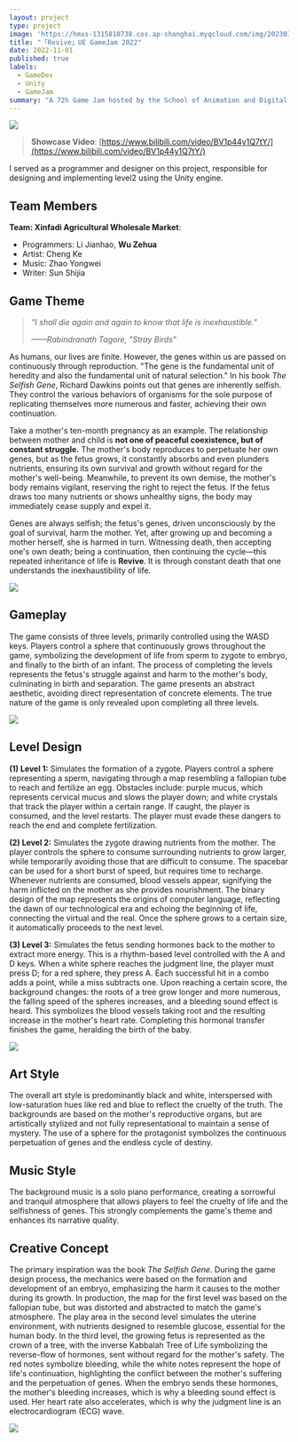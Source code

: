 ```yaml
---
layout: project
type: project
image: 'https://hmxs-1315810738.cos.ap-shanghai.myqcloud.com/img/202303261605787.png'
title: "「Revive」UE GameJam 2022"
date: 2022-11-01
published: true
labels:
  - GameDev
  - Unity
  - GameJam
summary: "A 72h Game Jam hosted by the School of Animation and Digital Arts of CUC and Unreal Engine.<br>This was my first Game Jam, a truly memorable experience."
---
```


<img class="md-img" src="https://hmxs-1315810738.cos.ap-shanghai.myqcloud.com/img/202303261605787.png">

> **Showcase Video**: [https://www.bilibili.com/video/BV1p44y1Q7tY/](https://www.bilibili.com/video/BV1p44y1Q7tY/)

I served as a programmer and designer on this project, responsible for designing and implementing level2 using the Unity engine.

## Team Members

**Team: Xinfadi Agricultural Wholesale Market**:

-   Programmers: Li Jianhao, **Wu Zehua**
-   Artist: Cheng Ke
-   Music: Zhao Yongwei
-   Writer: Sun Shijia

## Game Theme

> *"I shall die again and again to know that life is inexhaustible."*
>
> *——Rabindranath Tagore, "Stray Birds"*

As humans, our lives are finite. However, the genes within us are passed on continuously through reproduction. "The gene is the fundamental unit of heredity and also the fundamental unit of natural selection." In his book *The Selfish Gene*, Richard Dawkins points out that genes are inherently selfish. They control the various behaviors of organisms for the sole purpose of replicating themselves more numerous and faster, achieving their own continuation.

Take a mother's ten-month pregnancy as an example. The relationship between mother and child is **not one of peaceful coexistence, but of constant struggle.** The mother's body reproduces to perpetuate her own genes, but as the fetus grows, it constantly absorbs and even plunders nutrients, ensuring its own survival and growth without regard for the mother's well-being. Meanwhile, to prevent its own demise, the mother's body remains vigilant, reserving the right to reject the fetus. If the fetus draws too many nutrients or shows unhealthy signs, the body may immediately cease supply and expel it.

Genes are always selfish; the fetus's genes, driven unconsciously by the goal of survival, harm the mother. Yet, after growing up and becoming a mother herself, she is harmed in turn. Witnessing death, then accepting one's own death; being a continuation, then continuing the cycle—this repeated inheritance of life is **Revive**. It is through constant death that one understands the inexhaustibility of life.

<img class="md-img" src="https://hmxs-1315810738.cos.ap-shanghai.myqcloud.com/img/202303261616467.png">

## Gameplay

The game consists of three levels, primarily controlled using the WASD keys. Players control a sphere that continuously grows throughout the game, symbolizing the development of life from sperm to zygote to embryo, and finally to the birth of an infant. The process of completing the levels represents the fetus's struggle against and harm to the mother's body, culminating in birth and separation. The game presents an abstract aesthetic, avoiding direct representation of concrete elements. The true nature of the game is only revealed upon completing all three levels.

<img class="md-img" src="https://hmxs-1315810738.cos.ap-shanghai.myqcloud.com/img/202303261616505.png">

## Level Design

**(1) Level 1:** Simulates the formation of a zygote. Players control a sphere representing a sperm, navigating through a map resembling a fallopian tube to reach and fertilize an egg. Obstacles include: purple mucus, which represents cervical mucus and slows the player down; and white crystals that track the player within a certain range. If caught, the player is consumed, and the level restarts. The player must evade these dangers to reach the end and complete fertilization.

**(2) Level 2:** Simulates the zygote drawing nutrients from the mother. The player controls the sphere to consume surrounding nutrients to grow larger, while temporarily avoiding those that are difficult to consume. The spacebar can be used for a short burst of speed, but requires time to recharge. Whenever nutrients are consumed, blood vessels appear, signifying the harm inflicted on the mother as she provides nourishment. The binary design of the map represents the origins of computer language, reflecting the dawn of our technological era and echoing the beginning of life, connecting the virtual and the real. Once the sphere grows to a certain size, it automatically proceeds to the next level.

**(3) Level 3:** Simulates the fetus sending hormones back to the mother to extract more energy. This is a rhythm-based level controlled with the A and D keys. When a white sphere reaches the judgment line, the player must press D; for a red sphere, they press A. Each successful hit in a combo adds a point, while a miss subtracts one. Upon reaching a certain score, the background changes: the roots of a tree grow longer and more numerous, the falling speed of the spheres increases, and a bleeding sound effect is heard. This symbolizes the blood vessels taking root and the resulting increase in the mother's heart rate. Completing this hormonal transfer finishes the game, heralding the birth of the baby.

<img class="md-img" src="https://hmxs-1315810738.cos.ap-shanghai.myqcloud.com/img/202303261616278.png">

## Art Style

The overall art style is predominantly black and white, interspersed with low-saturation hues like red and blue to reflect the cruelty of the truth. The backgrounds are based on the mother's reproductive organs, but are artistically stylized and not fully representational to maintain a sense of mystery. The use of a sphere for the protagonist symbolizes the continuous perpetuation of genes and the endless cycle of destiny.

## Music Style

The background music is a solo piano performance, creating a sorrowful and tranquil atmosphere that allows players to feel the cruelty of life and the selfishness of genes. This strongly complements the game's theme and enhances its narrative quality.

## Creative Concept

The primary inspiration was the book *The Selfish Gene*. During the game design process, the mechanics were based on the formation and development of an embryo, emphasizing the harm it causes to the mother during its growth. In production, the map for the first level was based on the fallopian tube, but was distorted and abstracted to match the game's atmosphere. The play area in the second level simulates the uterine environment, with nutrients designed to resemble glucose, essential for the human body. In the third level, the growing fetus is represented as the crown of a tree, with the inverse Kabbalah Tree of Life symbolizing the reverse-flow of hormones, sent without regard for the mother's safety. The red notes symbolize bleeding, while the white notes represent the hope of life's continuation, highlighting the conflict between the mother's suffering and the perpetuation of genes. When the embryo sends these hormones, the mother's bleeding increases, which is why a bleeding sound effect is used. Her heart rate also accelerates, which is why the judgment line is an electrocardiogram (ECG) wave.

<img class="md-img" src="https://hmxs-1315810738.cos.ap-shanghai.myqcloud.com/img/202303261616663.png">